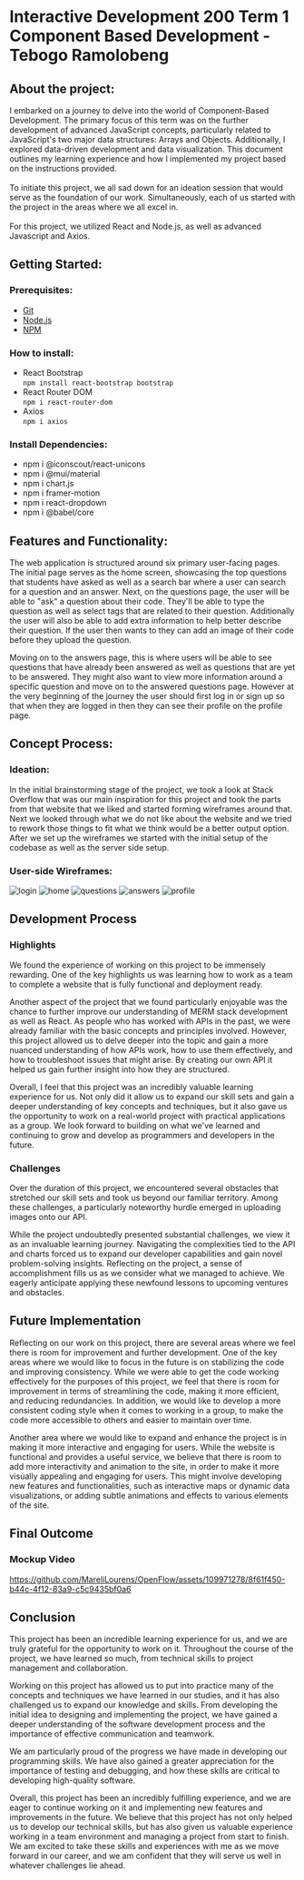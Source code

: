 # Interactive Development 200 Term 1 Component Based Development -  Tebogo Ramolobeng

## About the project:

I embarked on a journey to delve into the world of Component-Based Development. The primary focus of this term was on the further development of advanced JavaScript concepts, particularly related to JavaScript's two major data structures: Arrays and Objects. Additionally, I explored data-driven development and data visualization. This document outlines my learning experience and how I implemented my project based on the instructions provided.<br></br>
To initiate this project, we all sad down for an ideation session that would serve as the foundation of our work. Simultaneously, each of us started with the project in the areas where we all excel in.
<br><br>
For this project, we utilized React and Node.js, as well as advanced Javascript and Axios.

## Getting Started:

### Prerequisites:

* [Git](https://git-scm.com/downloads)
* [Node.js](https://nodejs.org/en)
* [NPM](https://www.npmjs.com/)

### How to install:

* React Bootstrap <br> `npm install react-bootstrap bootstrap`
* React Router DOM <br> `npm i react-router-dom`
* Axios <br> `npm i axios`


### Install Dependencies: 
* npm i @iconscout/react-unicons
* npm i @mui/material
* npm i chart.js
* npm i framer-motion
* npm i react-dropdown
* npm i @babel/core

## Features and Functionality:

The web application is structured around six primary user-facing pages. The initial page serves as the home screen, showcasing the top questions that students have asked as well as a search bar where a user can search for a question and an answer. Next, on the questions page, the user will be able to "ask" a question about their code. They'll be able to type the question as well as select tags that are related to their question. Additionally the user will also be able to add extra information to help better describe their question. If the user then wants to they can add an image of their code before they upload the question. 

Moving on to the answers page, this is where users will be able to see questions that have already been answered as well as questions that are yet to be answered. They might also want to view more information around a specific question and move on to the answered questions page. However at the very beginning of the journey the user should first log in or sign up so that when they are logged in then they can see their profile on the profile page.

## Concept Process:

### Ideation:

In the initial brainstorming stage of the project, we took a look at Stack Overflow that was our main inspiration for this project and took the parts from that website that we liked and started forming wireframes around that. Next we looked through what we do not like about the website and we tried to rework those things to fit what we think would be a better output option. After we set up the wireframes we started with the initial setup of the codebase as well as the server side setup.

### User-side Wireframes:

![login](./wireframes/login.png)
![home](./wireframes/home.png)
![questions](./wireframes/questions.png)
![answers](./wireframes/answers.png)
![profile](./wireframes/profile.png)

## Development Process

### Highlights

We found the experience of working on this project to be immensely rewarding. One of the key highlights us was learning how to work as a team to complete a website that is fully functional and deployment ready.

Another aspect of the project that we found particularly enjoyable was the chance to further improve our understanding of MERM stack development as well as React. As people who has worked with APIs in the past, we were already familiar with the basic concepts and principles involved. However, this project allowed us to delve deeper into the topic and gain a more nuanced understanding of how APIs work, how to use them effectively, and how to troubleshoot issues that might arise. By creating our own API it helped us gain further insight into how they are structured.

Overall, I feel that this project was an incredibly valuable learning experience for us. Not only did it allow us to expand our skill sets and gain a deeper understanding of key concepts and techniques, but it also gave us the opportunity to work on a real-world project with practical applications as a group. We look forward to building on what we've learned and continuing to grow and develop as programmers and developers in the future.

### Challenges

Over the duration of this project, we encountered several obstacles that stretched our skill sets and took us beyond our familiar territory. Among these challenges, a particularly noteworthy hurdle emerged in uploading images onto our API.

While the project undoubtedly presented substantial challenges, we view it as an invaluable learning journey. Navigating the complexities tied to the API and charts forced us to expand our developer capabilities and gain novel problem-solving insights. Reflecting on the project, a sense of accomplishment fills us as we consider what we managed to achieve. We eagerly anticipate applying these newfound lessons to upcoming ventures and obstacles.

## Future Implementation

Reflecting on our work on this project, there are several areas where we feel there is room for improvement and further development. One of the key areas where we would like to focus in the future is on stabilizing the code and improving consistency. While we were able to get the code working effectively for the purposes of this project, we feel that there is room for improvement in terms of streamlining the code, making it more efficient, and reducing redundancies. In addition, we would like to develop a more consistent coding style when it comes to working in a group, to make the code more accessible to others and easier to maintain over time.

Another area where we would like to expand and enhance the project is in making it more interactive and engaging for users. While the website is functional and provides a useful service, we believe that there is room to add more interactivity and animation to the site, in order to make it more visually appealing and engaging for users. This might involve developing new features and functionalities, such as interactive maps or dynamic data visualizations, or adding subtle animations and effects to various elements of the site.

## Final Outcome

### Mockup Video


https://github.com/MareliLourens/OpenFlow/assets/109971278/8f61f450-b44c-4f12-83a9-c5c9435bf0a6


## Conclusion
This project has been an incredible learning experience for us, and we are truly grateful for the opportunity to work on it. Throughout the course of the project, we have learned so much, from technical skills to project management and collaboration.

Working on this project has allowed us to put into practice many of the concepts and techniques we have learned in our studies, and it has also challenged us to expand our knowledge and skills. From developing the initial idea to designing and implementing the project, we have gained a deeper understanding of the software development process and the importance of effective communication and teamwork.

We am particularly proud of the progress we have made in developing our programming skills. We have also gained a greater appreciation for the importance of testing and debugging, and how these skills are critical to developing high-quality software.

Overall, this project has been an incredibly fulfilling experience, and we are eager to continue working on it and implementing new features and improvements in the future. We believe that this project has not only helped us to develop our technical skills, but has also given us valuable experience working in a team environment and managing a project from start to finish. We am excited to take these skills and experiences with me as we move forward in our career, and we am confident that they will serve us well in whatever challenges lie ahead.
